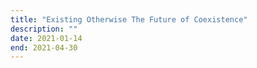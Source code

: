 ```yaml
---
title: "Existing Otherwise The Future of Coexistence"
description: ""
date: 2021-01-14
end: 2021-04-30
---
```

